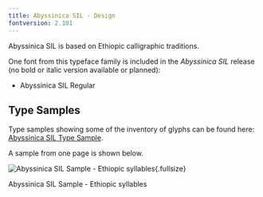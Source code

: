 ```yaml
---
title: Abyssinica SIL - Design
fontversion: 2.101
---
```


Abyssinica SIL is based on Ethiopic calligraphic traditions. 

One font from this typeface family is included in the *Abyssinica SIL* release (no bold or italic version available or planned):

* Abyssinica SIL Regular


## Type Samples

Type samples showing some of the inventory of glyphs can be found here: 
[Abyssinica SIL Type Sample](sample.md).

A sample from one page is shown below. 

![Abyssinica SIL Sample - Ethiopic syllables](assets/images/AbyssinicaTypeSamplev2.png){.fullsize}
<!-- PRODUCT SITE IMAGE SRC https://software.sil.org/abyssinica/wp-content/uploads/sites/26/2019/09/AbyssinicaTypeSamplev2.png -->
<figcaption>Abyssinica SIL Sample - Ethiopic syllables</figcaption>

